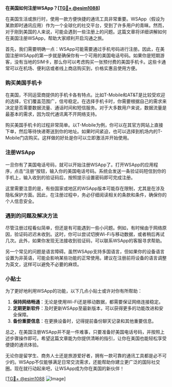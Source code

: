 **在美国如何注册WSApp？[[TG💪+ @esim1088](https://t.me/s/esim1088)]**

在美国生活或旅行时，使用一款方便快捷的通讯工具非常重要。WSApp（假设为某款即时通讯应用）作为一个全球化的社交平台，受到了许多用户的青睐。然而，对于刚到美国的人来说，可能会遇到一些注册上的问题。这篇文章将详细讲解如何在美国注册WSApp，帮助大家顺利开启沟通之旅。

首先，我们需要明确一点：WSApp可能需要通过手机号码进行注册。因此，在美国注册WSApp的第一步就是确保你有一个可用的美国电话号码。如果你是短期游客，没有当地的SIM卡，那么你可以考虑购买一张预付费的美国手机卡。这些卡通常可以在机场、便利店或者线上商店购买到，价格实惠且使用方便。

### 购买美国手机卡

在美国，不同运营商提供的手机卡各有特点。比如T-Mobile和AT&T是比较受欢迎的选择，它们覆盖范围广，信号稳定。在选择手机卡时，你需要根据自己的需求来决定是否需要数据流量、通话时间和短信服务。对于大多数用户来说，数据流量是最基本的需求，因为现代通讯离不开网络支持。

购买美国手机卡的过程非常简单。以T-Mobile为例，你可以在其官方网站上直接下单，然后等待快递寄送到你的地址。如果时间紧迫，也可以选择到机场内的T-Mobile门店购买。这样做的好处是你可以立即激活并开始使用。

### 注册WSApp

一旦你有了美国电话号码，就可以开始注册WSApp了。打开WSApp的应用程序，点击“注册”按钮，输入你的美国电话号码。系统会发送一条验证码短信到你的手机上，输入收到的验证码后，按照提示设置密码即可完成注册。

这里需要注意的是，有些国家或地区的WSApp版本可能存在限制，尤其是在涉及隐私保护方面。因此，在注册过程中，务必仔细阅读相关的条款和条件，确保你的个人信息安全。

### 遇到的问题及解决方法

尽管注册过程看似简单，但还是有可能遇到一些小问题。例如，有时候由于网络原因，验证码迟迟未收到。这时，你可以尝试切换Wi-Fi与移动数据，或者稍后再试几次。此外，如果你发现无法接收到验证码，可以联系WSApp的客服寻求帮助。

另一个常见的问题是语言障碍。虽然WSApp支持多国语言，但如果你的设备语言设置为非英语，可能会影响某些功能的正常使用。建议在注册前将设备的语言调整为英文，这样可以避免不必要的麻烦。

### 小贴士

为了更好地利用WSApp的功能，以下几点小贴士或许对你有所帮助：

1. **保持网络畅通**：无论是使用Wi-Fi还是移动数据，都需要保证网络连接稳定。
2. **定期更新软件**：及时更新WSApp至最新版本，可以获得更多的功能改进和安全保障。
3. **备份重要信息**：在更换设备时，记得提前备份聊天记录和其他重要信息。

总之，在美国注册WSApp并不是一件难事，只要准备好美国电话号码，并按照上述步骤操作即可。希望这篇文章能为你提供清晰的指引，让你在美国也能轻松享受便捷的通讯体验。

无论你是留学生、商务人士还是旅游爱好者，拥有一款可靠的通讯工具都是必不可少的。WSApp不仅能够满足日常交流需求，还能帮助你建立更广泛的国际社交圈。现在就行动起来吧，让WSApp成为你在美国的新伙伴！

[[TG💪+ @esim1088](https://t.me/s/esim1088) ![Image](https://i.postimg.cc/4NQfJmqS/Snipaste-2025-05-13-00-14-12.png)]